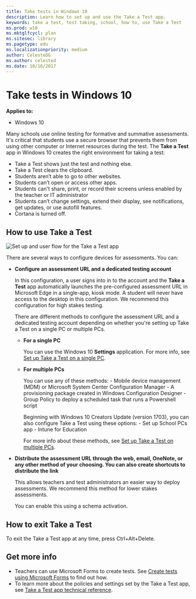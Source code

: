```yaml
---
title: Take tests in Windows 10
description: Learn how to set up and use the Take a Test app.
keywords: take a test, test taking, school, how to, use Take a Test
ms.prod: w10
ms.mktglfcycl: plan
ms.sitesec: library
ms.pagetype: edu
ms.localizationpriority: medium
author: CelesteDG
ms.author: celested
ms.date: 10/16/2017
---
```


# Take tests in Windows 10
**Applies to:**

-   Windows 10   


Many schools use online testing for formative and summative assessments. It's critical that students use a secure browser that prevents them from using other computer or Internet resources during the test. The **Take a Test** app in Windows 10 creates the right environment for taking a test:

- Take a Test shows just the test and nothing else.
- Take a Test clears the clipboard.
- Students aren’t able to go to other websites.
- Students can’t open or access other apps.
- Students can't share, print, or record their screens unless enabled by the teacher or IT administrator
- Students can’t change settings, extend their display, see notifications, get updates, or use autofill features.
- Cortana is turned off.

## How to use Take a Test

![Set up and user flow for the Take a Test app](images/take_a_test_flow_dark.png)

There are several ways to configure devices for assessments. You can:
- **Configure an assessment URL and a dedicated testing account**

    In this configuration, a user signs into in to the account and the **Take a Test** app automatically launches the pre-configured assessment URL in Microsoft Edge in a single-app, kiosk mode. A student will never have access to the desktop in this configuration. We recommend this configuration for high stakes testing.

    There are different methods to configure the assessment URL and a dedicated testing account depending on whether you're setting up Take a Test on a single PC or multiple PCs.

    - **For a single PC**
        
        You can use the Windows 10 **Settings** application. For more info, see [Set up Take a Test on a single PC](take-a-test-single-pc.md).

    - **For multiple PCs**
    
        You can use any of these methods:
            - Mobile device management (MDM) or Microsoft System Center Configuration Manager
            - A provisioning package created in Windows Configuration Designer
            - Group Policy to deploy a scheduled task that runs a Powershell script

        Beginning with Windows 10 Creators Update (version 1703), you can also configure Take a Test using these options:
            - Set up School PCs app
            - Intune for Education

        For more info about these methods, see [Set up Take a Test on multiple PCs](take-a-test-multiple-pcs.md).

- **Distribute the assessment URL through the web, email, OneNote, or any other method of your choosing. You can also create shortcuts to distribute the link**

    This allows teachers and test administrators an easier way to deploy assessments. We recommend this method for lower stakes assessments.

    You can enable this using a schema activation.


## How to exit Take a Test
To exit the Take a Test app at any time, press Ctrl+Alt+Delete.


## Get more info
- Teachers can use Microsoft Forms to create tests. See [Create tests using Microsoft Forms](https://support.microsoft.com/help/4000711/windows-10-create-tests-using-microsoft-forms) to find out how.
- To learn more about the policies and settings set by the Take a Test app, see [Take a Test app technical reference](take-a-test-app-technical.md).
